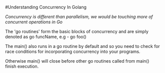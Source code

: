 #Understanding Concurrency In Golang

*Concurrency is different than parallelism, we would be touching more of concurrent operations in Go*

The 'go routines' form the basic blocks of concurrency and are simply denoted as go funcName, e.g - go foo()

The main() also runs in a go routine by default and so you need to check for race conditions for incorporating concurrency into your programs. 

Otherwise main() will close before other go routines called from main() finish execution.
